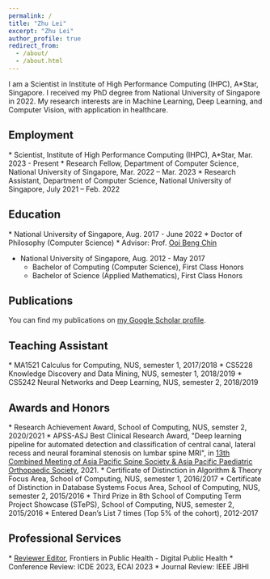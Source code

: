 ```yaml
---
permalink: /
title: "Zhu Lei"
excerpt: "Zhu Lei"
author_profile: true
redirect_from: 
  - /about/
  - /about.html
---
```


I am a Scientist in Institute of High Performance Computing (IHPC), A\*Star, Singapore. I received my PhD degree from National University of Singapore in 2022. My research interests are in Machine Learning, Deep Learning, and Computer Vision, with application in healthcare.


<h2>Employment</h2>
* Scientist, Institute of High Performance Computing (IHPC), A*Star, Mar. 2023 - Present
* Research Fellow, Department of Computer Science, National University of Singapore, Mar. 2022 – Mar. 2023
* Research Assistant, Department of Computer Science, National University of Singapore, July 2021 – Feb. 2022


<h2>Education</h2>
* National University of Singapore, Aug. 2017 - June 2022
  * Doctor of Philosophy (Computer Science)
  * Advisor: Prof. <a href="https://www.comp.nus.edu.sg/~ooibc/">Ooi Beng Chin</a>

* National University of Singapore, Aug. 2012 - May 2017
  * Bachelor of Computing (Computer Science), First Class Honors
  * Bachelor of Science (Applied Mathematics), First Class Honors 


<h2>Publications</h2>
  You can find my publications on <a href="https://scholar.google.com/citations?hl=en&user=7sbImykAAAAJ">my Google Scholar profile</a>.


<h2>Teaching Assistant</h2>
  * MA1521 Calculus for Computing, NUS, semester 1, 2017/2018
  * CS5228 Knowledge Discovery and Data Mining, NUS, semester 1, 2018/2019
  * CS5242 Neural Networks and Deep Learning, NUS, semester 2, 2018/2019


<h2>Awards and Honors</h2>
  * Research Achievement Award, School of Computing, NUS, semster 2, 2020/2021
  * APSS-ASJ Best Clinical Research Award, "Deep learning pipeline for automated detection and classification of central canal, lateral recess and neural foraminal stenosis on lumbar spine MRI", in <a href="http://www.congre.co.jp/apss-appos2021/contents/award.html">13th Combined Meeting of Asia Pacific Spine Society & Asia Pacific Paediatric Orthopaedic Society</a>, 2021.
  * Certificate of Distinction in Algorithm & Theory Focus Area, School of Computing, NUS, semester 1, 2016/2017
  * Certificate of Distinction in Database Systems Focus Area, School of Computing, NUS, semester 2, 2015/2016
  * Third Prize in 8th School of Computing Term Project Showcase (STePS), School of Computing, NUS, semester 2, 2015/2016
  * Entered Dean’s List 7 times (Top 5% of the cohort), 2012-2017


<h2>Professional Services</h2>
  * <a href="https://loop.frontiersin.org/people/1634408/overview">Reviewer Editor</a>, Frontiers in Public Health - Digital Public Health
  * Conference Review: ICDE 2023, ECAI 2023
  * Journal Review: IEEE JBHI
  